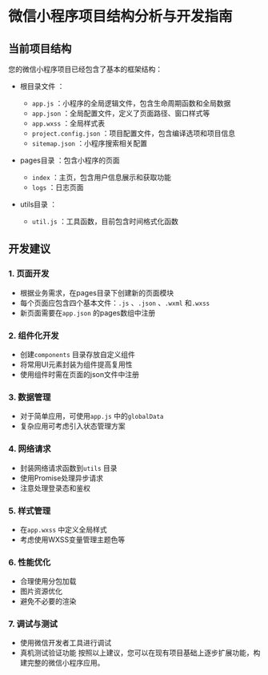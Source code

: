 # 微信小程序项目结构分析与开发指南
## 当前项目结构
您的微信小程序项目已经包含了基本的框架结构：

- 根目录文件 ：
  
  - `app.js` ：小程序的全局逻辑文件，包含生命周期函数和全局数据
  - `app.json` ：全局配置文件，定义了页面路径、窗口样式等
  - `app.wxss` ：全局样式表
  - `project.config.json` ：项目配置文件，包含编译选项和项目信息
  - `sitemap.json` ：小程序搜索相关配置
- pages目录 ：包含小程序的页面
  
  - `index` ：主页，包含用户信息展示和获取功能
  - `logs` ：日志页面
- utils目录 ：
  
  - `util.js` ：工具函数，目前包含时间格式化函数
## 开发建议
### 1. 页面开发
- 根据业务需求，在pages目录下创建新的页面模块
- 每个页面应包含四个基本文件：`.js` 、`.json` 、`.wxml` 和`.wxss`
- 新页面需要在`app.json` 的pages数组中注册
### 2. 组件化开发
- 创建`components` 目录存放自定义组件
- 将常用UI元素封装为组件提高复用性
- 使用组件时需在页面的json文件中注册
### 3. 数据管理
- 对于简单应用，可使用`app.js` 中的`globalData`
- 复杂应用可考虑引入状态管理方案
### 4. 网络请求
- 封装网络请求函数到`utils` 目录
- 使用Promise处理异步请求
- 注意处理登录态和鉴权
### 5. 样式管理
- 在`app.wxss` 中定义全局样式
- 考虑使用WXSS变量管理主题色等
### 6. 性能优化
- 合理使用分包加载
- 图片资源优化
- 避免不必要的渲染
### 7. 调试与测试
- 使用微信开发者工具进行调试
- 真机测试验证功能
按照以上建议，您可以在现有项目基础上逐步扩展功能，构建完整的微信小程序应用。